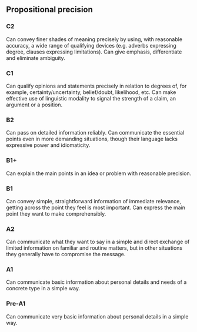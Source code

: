 ## Propositional precision
### C2
Can convey finer shades of meaning precisely by using, with reasonable accuracy, a wide range of qualifying devices (e.g. adverbs expressing degree, clauses expressing limitations).
Can give emphasis, differentiate and eliminate ambiguity.
### C1
Can qualify opinions and statements precisely in relation to degrees of, for example, certainty/uncertainty, belief/doubt, likelihood, etc.
Can make effective use of linguistic modality to signal the strength of a claim, an argument or a position.
### B2
Can pass on detailed information reliably.
Can communicate the essential points even in more demanding situations, though their language lacks expressive power and idiomaticity.
### B1+
Can explain the main points in an idea or problem with reasonable precision.
### B1
Can convey simple, straightforward information of immediate relevance, getting across the point they feel is most important.
Can express the main point they want to make comprehensibly.
### A2
Can communicate what they want to say in a simple and direct exchange of limited information on familiar and routine matters, but in other situations they generally have to compromise the message.
### A1
Can communicate basic information about personal details and needs of a concrete type in a simple way.
### Pre-A1
Can communicate very basic information about personal details in a simple way.